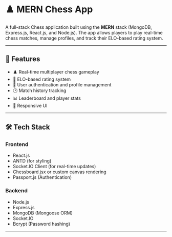 # ♟️ MERN Chess App

A full-stack Chess application built using the **MERN** stack (MongoDB, Express.js, React.js, and Node.js). The app allows players to play real-time chess matches, manage profiles, and track their ELO-based rating system.

---

## 🚀 Features

- ♟️ Real-time multiplayer chess gameplay
- 🧠 ELO-based rating system
- 🧾 User authentication and profile management
- 🕒 Match history tracking
- 📊 Leaderboard and player stats
- 🎨 Responsive UI 

---

## 🛠 Tech Stack

### Frontend
- React.js
- ANTD (for styling)
- Socket.IO Client (for real-time updates)
- Chessboard.jsx or custom canvas rendering
- Passport.js (Authentication)

### Backend
- Node.js
- Express.js
- MongoDB (Mongoose ORM)
- Socket.IO
- Bcrypt (Password hashing)

---
